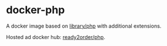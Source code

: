 # docker-php

A docker image based on  [library/php](https://hub.docker.com/_/php) with additional extensions.

Hosted ad docker hub: [ready2order/php](https://hub.docker.com/r/ready2order/php).
